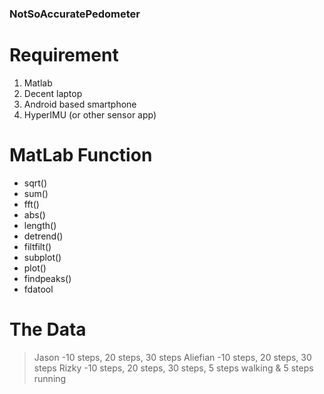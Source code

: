 ### NotSoAccuratePedometer

# Requirement
1. Matlab
2. Decent laptop
3. Android based smartphone
4. HyperIMU (or other sensor app)

# MatLab Function
- sqrt()
- sum()
- fft()
- abs()
- length()
- detrend()
- filtfilt()
- subplot()
- plot()
- findpeaks()
- fdatool

# The Data
>Jason
>-10 steps, 20 steps, 30 steps
>Aliefian
>-10 steps, 20 steps, 30 steps
>Rizky
>-10 steps, 20 steps, 30 steps, 5 steps walking & 5 steps running
